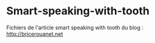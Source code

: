 # Smart-speaking-with-tooth

Fichiers de l'article smart speaking with tooth du blog : http://bricerouanet.net
